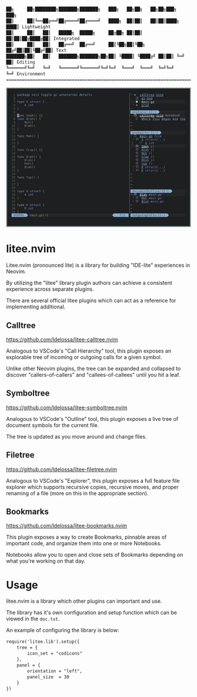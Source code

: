 ```
██╗     ██╗████████╗███████╗███████╗   ███╗   ██╗██╗   ██╗██╗███╗   ███╗
██║     ██║╚══██╔══╝██╔════╝██╔════╝   ████╗  ██║██║   ██║██║████╗ ████║ Lightweight
██║     ██║   ██║   █████╗  █████╗     ██╔██╗ ██║██║   ██║██║██╔████╔██║ Integrated
██║     ██║   ██║   ██╔══╝  ██╔══╝     ██║╚██╗██║╚██╗ ██╔╝██║██║╚██╔╝██║ Text
███████╗██║   ██║   ███████╗███████╗██╗██║ ╚████║ ╚████╔╝ ██║██║ ╚═╝ ██║ Editing
╚══════╝╚═╝   ╚═╝   ╚══════╝╚══════╝╚═╝╚═╝  ╚═══╝  ╚═══╝  ╚═╝╚═╝     ╚═╝ Environment
====================================================================================
```

![litee screenshot](./contrib/litee-screenshot.png)

# litee.nvim

Litee.nvim (pronounced lite) is a library for building "IDE-lite" experiences in Neovim. 

By utilizing the "litee" library plugin authors can achieve a consistent experience
across separate plugins.

There are several official litee plugins which can act as a reference for implementing
additional.

## Calltree
https://github.com/ldelossa/litee-calltree.nvim

Analogous to VSCode's "Call Hierarchy" tool, this plugin exposes an explorable tree
of incoming or outgoing calls for a given symbol. 

Unlike other Neovim plugins, the tree can be expanded and collapsed to discover 
"callers-of-callers" and "callees-of-callees" until you hit a leaf.

## Symboltree
https://github.com/ldelossa/litee-symboltree.nvim

Analogous to VSCode's "Outline" tool, this plugin exposes a live tree of document
symbols for the current file. 

The tree is updated as you move around and change files.

## Filetree
https://github.com/ldelossa/litee-filetree.nvim

Analogous to VSCode's "Explorer", this plugin exposes a full feature file explorer 
which supports recursive copies, recursive moves, and proper renaming of a file 
(more on this in the appropriate section).

## Bookmarks
https://github.com/ldelossa/litee-bookmarks.nvim

This plugin exposes a way to create Bookmarks, pinnable areas of important
code, and organize them into one or more Notebooks.

Notebooks allow you to open and close sets of Bookmarks depending on what
you're working on that day.

# Usage

litee.nvim is a library which other plugins can important and use. 

The library has it's own configuration and setup function which can be
viewed in the `doc.txt`.

An example of configuring the library is below:

```
require('litee.lib').setup({
    tree = {
        icon_set = "codicons"
    },
    panel = {
        orientation = "left",
        panel_size  = 30
    }
})
```

